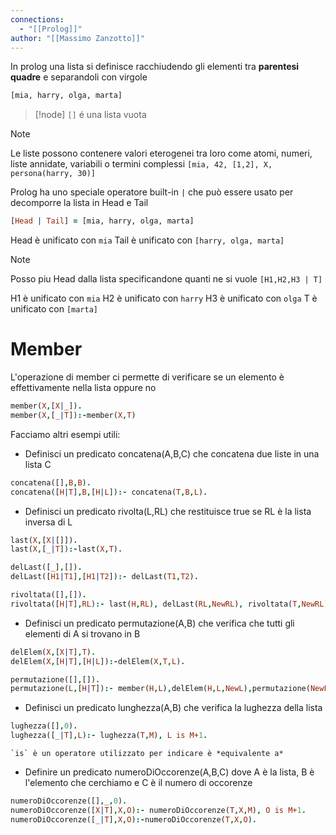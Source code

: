 ```yaml
---
connections:
  - "[[Prolog]]"
author: "[[Massimo Zanzotto]]"
---
```


In prolog una lista si definisce racchiudendo gli elementi tra **parentesi quadre** e separandoli con virgole
```Prolog
[mia, harry, olga, marta]
```

>[!node]
>`[]` é una lista vuota

>[!note]
>Le liste possono contenere valori eterogenei tra loro come atomi, numeri, liste annidate, variabili o termini complessi
>`[mia, 42, [1,2], X, persona(harry, 30)]`

Prolog ha uno speciale operatore built-in `|` che può essere usato per decomporre la lista in Head e Tail

```Prolog
[Head | Tail] = [mia, harry, olga, marta]
``` 

Head è unificato con `mia`
Tail è unificato con `[harry, olga, marta]`

>[!note]
>Posso piu Head dalla lista specificandone quanti ne si vuole
>`[H1,H2,H3 | T]`
>
>H1 è unificato con `mia`
>H2 è unificato con `harry`
>H3 è unificato con `olga`
>T è unificato con `[marta]`


# Member
L'operazione di member ci permette di verificare se un elemento è effettivamente nella lista oppure no

```Prolog
member(X,[X|_]).
member(X,[_|T]):-member(X,T)
```

Facciamo altri esempi utili:

- Definisci un predicato concatena(A,B,C) che concatena due liste in una lista C
```Prolog
concatena([],B,B).
concatena([H|T],B,[H|L]):- concatena(T,B,L).
```

- Definisci un predicato rivolta(L,RL) che restituisce true se RL è la lista inversa di L
```Prolog
last(X,[X|[]]).
last(X,[_|T]):-last(X,T).

delLast([_],[]).
delLast([H1|T1],[H1|T2]):- delLast(T1,T2).

rivoltata([],[]).
rivoltata([H|T],RL):- last(H,RL), delLast(RL,NewRL), rivoltata(T,NewRL).
```

- Definisci un predicato permutazione(A,B) che verifica che tutti gli elementi di A si trovano in B
```Prolog
delElem(X,[X|T],T).
delElem(X,[H|T],[H|L]):-delElem(X,T,L).

permutazione([],[]).
permutazione(L,[H|T]):- member(H,L),delElem(H,L,NewL),permutazione(NewL,T).
```

- Definisci un predicato lunghezza(A,B) che verifica la lughezza della lista
```Prolog
lughezza([],0).
lughezza([_|T],L):- lughezza(T,M), L is M+1.
```
	`is` è un operatore utilizzato per indicare è *equivalente a*

- Definire un predicato numeroDiOccorenze(A,B,C) dove A è la lista, B è l'elemento che cerchiamo e C è il numero di occorenze
```Prolog
numeroDiOccorenze([],_,0).
numeroDiOccorenze([X|T],X,O):- numeroDiOccorenze(T,X,M), O is M+1.
numeroDiOccorenze([_|T],X,O):-numeroDiOccorenze(T,X,O).
```